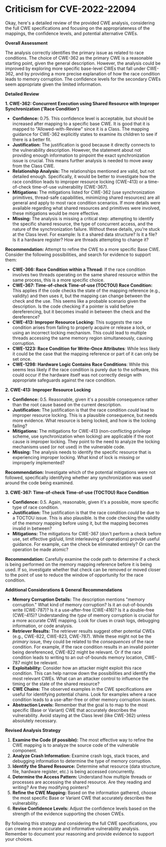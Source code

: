 # Criticism for CVE-2022-22094

Okay, here's a detailed review of the provided CWE analysis, considering the full CWE specifications and focusing on the appropriateness of the mappings, the confidence levels, and potential alternative CWEs.

**Overall Assessment**

The analysis correctly identifies the primary issue as related to race conditions. The choice of CWE-362 as the primary CWE is a reasonable starting point, given the general description. However, the analysis could be improved by exploring more specific base-level CWEs that fall under CWE-362, and by providing a more precise explanation of how the race condition leads to memory corruption. The confidence levels for the secondary CWEs seem appropriate given the limited information.

**Detailed Review**

**1. CWE-362: Concurrent Execution using Shared Resource with Improper Synchronization ('Race Condition')**

*   **Confidence:** 0.75. This confidence level is acceptable, but should be increased after mapping to a specific base CWE. It is good that it is mapped to "Allowed-with-Review" since it is a Class. The mapping guidance for CWE-362 explicitly states to examine its children to see if there is a better fit.
*   **Justification:**  The justification is good because it directly connects to the vulnerability description. However, the statement about not providing enough information to pinpoint the exact synchronization issue is crucial. This means further analysis is needed to move away from the Class CWE.
*   **Relationship Analysis:** The relationships mentioned are valid, but not detailed enough.  Specifically, it would be better to investigate how the race condition leads to improper resource locking (CWE-413) or a time-of-check time-of-use vulnerability (CWE-367).
*   **Mitigations:**  The mitigations listed for CWE-362 (use synchronization primitives, thread-safe capabilities, minimizing shared resources) are all general and apply to most race condition scenarios. If more details were available regarding what shared resources and primitives were involved, these mitigations would be more effective.
*   **Missing:** The analysis is missing a critical step: attempting to identify the specific shared resource, the type of concurrent access, and the nature of the synchronization failure.  Without these details, you're stuck at the Class level.  For example: Is it a shared data structure? Is it a file? Is it a hardware register? How are threads attempting to change it?

**Recommendation:** Attempt to refine the CWE to a more specific Base CWE.  Consider the following possibilities, and search for evidence to support them:

*   **CWE-366: Race Condition within a Thread:** If the race condition involves two threads operating on the same shared resource within the same process, this is a more specific choice.
*    **CWE-367: Time-of-check Time-of-use (TOCTOU) Race Condition:** This applies if the code checks the state of the mapping reference (e.g., validity) and then uses it, but the mapping can change between the check and the use. This seems like a probable scenario given the description.  Is the code checking if a pointer is valid before dereferencing, but it becomes invalid in between the check and the dereference?
*   **CWE-413: Improper Resource Locking:** This suggests the race condition arises from failing to properly acquire or release a lock, or using an incorrect locking mechanism. This could lead to multiple threads accessing the same memory region simultaneously, causing corruption.
*   **CWE-1223: Race Condition for Write-Once Attributes**: While less likely it could be the case that the mapping reference or part of it can only be set once.
*   **CWE-1298: Hardware Logic Contains Race Conditions**: While this seems less likely if the race condition is purely due to the software, this could occur if the hardware itself was not correctly design with appropriate safeguards against the race condition.

**2. CWE-413: Improper Resource Locking**

*   **Confidence:** 0.5. Reasonable, given it's a possible consequence rather than the root cause based on the current description.
*   **Justification:** The justification is that the race condition *could* lead to improper resource locking. This is a plausible consequence, but needs more evidence. What resource is being locked, and how is the locking failing?
*   **Mitigations:** The mitigations for CWE-413 (non-conflicting privilege scheme, use synchronization when locking) are applicable if the root cause *is* improper locking. They point to the need to analyze the locking mechanisms used (or not used) in the vulnerable code.
*   **Missing:** The analysis needs to identify the specific resource that is experiencing improper locking. What kind of lock is missing or improperly implemented?

**Recommendation:** Investigate which of the potential mitigations were not followed, specifically identifying whether any synchronization was used around the code being examined.

**3. CWE-367: Time-of-check Time-of-use (TOCTOU) Race Condition**

*   **Confidence:** 0.5. Again, reasonable, given it's a possible, more specific type of race condition.
*   **Justification:** The justification is that the race condition *could* be due to a TOCTOU issue. This is also plausible. Is the code checking the validity of the memory mapping before using it, but the mapping becomes invalid in between?
*   **Mitigations:** The mitigations for CWE-367 (don't perform a check before use, set effective gid/uid, limit interleaving of operations) provide useful guidance. For example, can the check be eliminated entirely?  Or can the operation be made atomic?

**Recommendation:** Carefully examine the code path to determine if a check is being performed on the memory mapping reference before it is being used. If so, investigate whether that check can be removed or moved closer to the point of use to reduce the window of opportunity for the race condition.

**Additional Considerations & General Recommendations**

*   **Memory Corruption Details:** The description mentions "memory corruption." What kind of memory corruption? Is it an out-of-bounds write (CWE-787)? Is it a use-after-free (CWE-416)? Is it a double-free (CWE-415)?  Understanding the *type* of memory corruption is crucial for a more accurate CWE mapping. Look for clues in crash logs, debugging information, or code analysis.
*   **Retriever Results:** The retriever results suggest other potential CWEs (e.g., CWE-822, CWE-823, CWE-787). While these might not be the *primary* issue, they could be related to the *consequences* of the race condition. For example, if the race condition results in an invalid pointer being dereferenced, CWE-822 might be relevant. Or if the race condition leads to writing to an out-of-bounds memory location, CWE-787 might be relevant.
*   **Exploitability:**  Consider how an attacker might exploit this race condition.  This can help narrow down the possibilities and identify the most relevant CWEs.  What can an attacker control to influence the timing or the state of the shared resource?
*   **CWE Chains:** The observed examples in the CWE specifications are useful for identifying potential chains. Look for examples where a race condition leads to a use-after-free or other memory corruption issues.
*   **Abstraction Levels:** Remember that the goal is to map to the most specific (Base or Variant) CWE that accurately describes the vulnerability. Avoid staying at the Class level (like CWE-362) unless absolutely necessary.

**Revised Analysis Strategy**

1.  **Examine the Code (if possible):**  The most effective way to refine the CWE mapping is to analyze the source code of the vulnerable component.
2.  **Analyze Crash Information:** Examine crash logs, stack traces, and debugging information to determine the type of memory corruption.
3.  **Identify the Shared Resource:** Determine what resource (data structure, file, hardware register, etc.) is being accessed concurrently.
4.  **Determine the Access Pattern:** Understand how multiple threads or processes are accessing the shared resource. Are they reading and writing? Are they modifying pointers?
5.  **Refine the CWE Mapping:** Based on the information gathered, choose the most specific Base or Variant CWE that accurately describes the vulnerability.
6.  **Revise Confidence Levels:** Adjust the confidence levels based on the strength of the evidence supporting the chosen CWEs.

By following this strategy and considering the full CWE specifications, you can create a more accurate and informative vulnerability analysis. Remember to document your reasoning and provide evidence to support your choices.